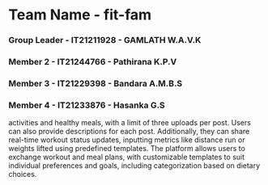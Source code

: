 # Team Name - fit-fam
### Group Leader - IT21211928 - GAMLATH W.A.V.K
### Member 2 -  IT21244766 - Pathirana K.P.V
### Member 3 - IT21229398 - Bandara A.M.B.S
### Member 4 - IT21233876 - Hasanka G.S

activities and healthy meals, with a limit of three uploads per post. Users can also provide descriptions 
for each post. Additionally, they can share real-time workout status updates, inputting metrics like 
distance run or weights lifted using predefined templates. The platform allows users to exchange 
workout and meal plans, with customizable templates to suit individual preferences and goals, including 
categorization based on dietary choices.


